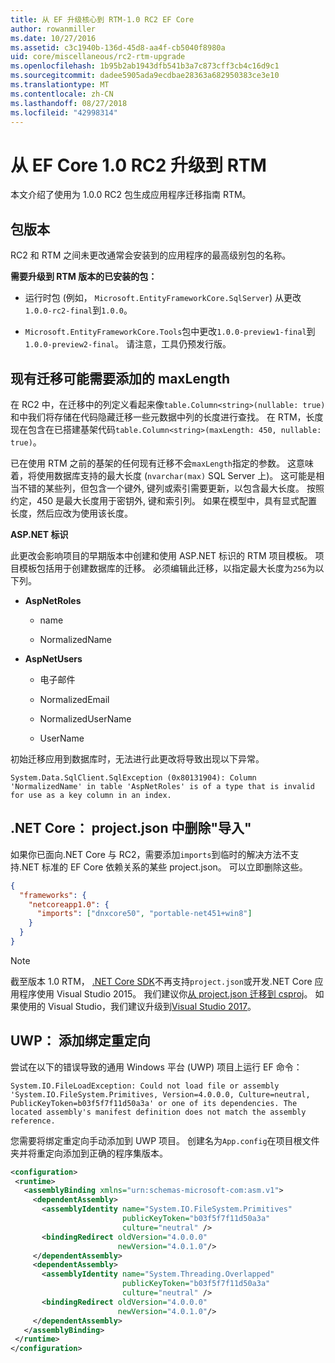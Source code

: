 ```yaml
---
title: 从 EF 升级核心到 RTM-1.0 RC2 EF Core
author: rowanmiller
ms.date: 10/27/2016
ms.assetid: c3c1940b-136d-45d8-aa4f-cb5040f8980a
uid: core/miscellaneous/rc2-rtm-upgrade
ms.openlocfilehash: 1b95b2ab1943dfb541b3a7c873cff3cb4c16d9c1
ms.sourcegitcommit: dadee5905ada9ecdbae28363a682950383ce3e10
ms.translationtype: MT
ms.contentlocale: zh-CN
ms.lasthandoff: 08/27/2018
ms.locfileid: "42998314"
---
```

# <a name="upgrading-from-ef-core-10-rc2-to-rtm"></a>从 EF Core 1.0 RC2 升级到 RTM

本文介绍了使用为 1.0.0 RC2 包生成应用程序迁移指南 RTM。

## <a name="package-versions"></a>包版本

RC2 和 RTM 之间未更改通常会安装到的应用程序的最高级别包的名称。

**需要升级到 RTM 版本的已安装的包：**

* 运行时包 (例如， `Microsoft.EntityFrameworkCore.SqlServer`) 从更改`1.0.0-rc2-final`到`1.0.0`。

* `Microsoft.EntityFrameworkCore.Tools`包中更改`1.0.0-preview1-final`到`1.0.0-preview2-final`。 请注意，工具仍预发行版。

## <a name="existing-migrations-may-need-maxlength-added"></a>现有迁移可能需要添加的 maxLength

在 RC2 中，在迁移中的列定义看起来像`table.Column<string>(nullable: true)`和中我们将存储在代码隐藏迁移一些元数据中列的长度进行查找。 在 RTM，长度现在包含在已搭建基架代码`table.Column<string>(maxLength: 450, nullable: true)`。

已在使用 RTM 之前的基架的任何现有迁移不会`maxLength`指定的参数。 这意味着，将使用数据库支持的最大长度 (`nvarchar(max)` SQL Server 上)。 这可能是相当不错的某些列，但包含一个键外, 键列或索引需要更新，以包含最大长度。 按照约定，450 是最大长度用于密钥外, 键和索引列。 如果在模型中，具有显式配置长度，然后应改为使用该长度。

**ASP.NET 标识**

此更改会影响项目的早期版本中创建和使用 ASP.NET 标识的 RTM 项目模板。 项目模板包括用于创建数据库的迁移。 必须编辑此迁移，以指定最大长度为`256`为以下列。

*  **AspNetRoles**

    * name

    * NormalizedName

*  **AspNetUsers**

   * 电子邮件

   * NormalizedEmail

   * NormalizedUserName

   * UserName

初始迁移应用到数据库时，无法进行此更改将导致出现以下异常。

    System.Data.SqlClient.SqlException (0x80131904): Column 'NormalizedName' in table 'AspNetRoles' is of a type that is invalid for use as a key column in an index.

## <a name="net-core-remove-imports-in-projectjson"></a>.NET Core： project.json 中删除"导入"

如果你已面向.NET Core 与 RC2，需要添加`imports`到临时的解决方法不支持.NET 标准的 EF Core 依赖关系的某些 project.json。 可以立即删除这些。

``` json
{
  "frameworks": {
    "netcoreapp1.0": {
      "imports": ["dnxcore50", "portable-net451+win8"]
    }
  }
}
```

> [!NOTE]  
> 截至版本 1.0 RTM， [.NET Core SDK](https://www.microsoft.com/net/download/core)不再支持`project.json`或开发.NET Core 应用程序使用 Visual Studio 2015。 我们建议你[从 project.json 迁移到 csproj](https://docs.microsoft.com/dotnet/articles/core/migration/)。 如果使用的 Visual Studio，我们建议升级到[Visual Studio 2017](https://www.visualstudio.com/downloads/)。

## <a name="uwp-add-binding-redirects"></a>UWP： 添加绑定重定向

尝试在以下的错误导致的通用 Windows 平台 (UWP) 项目上运行 EF 命令：

    System.IO.FileLoadException: Could not load file or assembly 'System.IO.FileSystem.Primitives, Version=4.0.0.0, Culture=neutral, PublicKeyToken=b03f5f7f11d50a3a' or one of its dependencies. The located assembly's manifest definition does not match the assembly reference.

您需要将绑定重定向手动添加到 UWP 项目。 创建名为`App.config`在项目根文件夹并将重定向添加到正确的程序集版本。

``` xml
<configuration>
 <runtime>
   <assemblyBinding xmlns="urn:schemas-microsoft-com:asm.v1">
     <dependentAssembly>
       <assemblyIdentity name="System.IO.FileSystem.Primitives"
                         publicKeyToken="b03f5f7f11d50a3a"
                         culture="neutral" />
       <bindingRedirect oldVersion="4.0.0.0"
                        newVersion="4.0.1.0"/>
     </dependentAssembly>
     <dependentAssembly>
       <assemblyIdentity name="System.Threading.Overlapped"
                         publicKeyToken="b03f5f7f11d50a3a"
                         culture="neutral" />
       <bindingRedirect oldVersion="4.0.0.0"
                        newVersion="4.0.1.0"/>
     </dependentAssembly>
   </assemblyBinding>
 </runtime>
</configuration>
```
